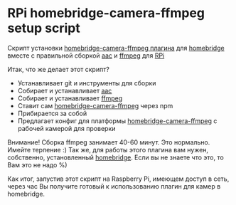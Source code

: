 # RPi homebridge-camera-ffmpeg setup script
Скрипт установки [homebridge-camera-ffmpeg  плагина](https://github.com/KhaosT/homebridge-camera-ffmpeg) для [homebridge](https://github.com/nfarina/homebridge) вместе с правильной сборкой [aac](https://github.com/mstorsjo/fdk-aac) и [ffmpeg](https://github.com/FFmpeg/FFmpeg) для [RPi](https://www.raspberrypi.org)

Итак, что же делает этот скрипт?

* Устанавливает git и инструменты для сборки
* Собирает и устанавливает [aac](https://github.com/mstorsjo/fdk-aac)
* Собирает и устанавливает [ffmpeg](https://github.com/FFmpeg/FFmpeg)
* Ставит сам [homebridge-camera-ffmpeg](https://github.com/KhaosT/homebridge-camera-ffmpeg) через npm
* Прибирается за собой
* Предлагает конфиг для платформы [homebridge-camera-ffmpeg](https://github.com/KhaosT/homebridge-camera-ffmpeg) с рабочей камерой для проверки

Внимание! Сборка ffmpeg занимает 40-60 минут. Это нормально. Имейте терпение :)
Так же, для работы этого плагина вам нужен, собственно, установленный [homebridge](https://github.com/nfarina/homebridge).
Если вы не знаете что это, то Вам это не надо %)

Как итог, запустив этот скрипт на Raspberry Pi, имеющем доступ в сеть, через час Вы получите готовый к использованию плагин для камер в homebridge.
